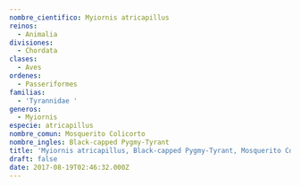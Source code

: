 ```yaml
---
nombre_cientifico: Myiornis atricapillus
reinos:
  - Animalia
divisiones:
  - Chordata
clases:
  - Aves
ordenes:
  - Passeriformes
familias:
  - 'Tyrannidae '
generos:
  - Myiornis
especie: atricapillus
nombre_comun: Mosquerito Colicorto
nombre_ingles: Black-capped Pygmy-Tyrant
title: 'Myiornis atricapillus, Black-capped Pygmy-Tyrant, Mosquerito Colicorto'
draft: false
date: 2017-08-19T02:46:32.000Z
---
```


